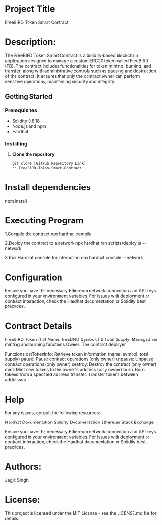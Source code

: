 # Project Title
FreeBIRD Token Smart Contract

# Description:

The FreeBIRD Token Smart Contract is a Solidity-based blockchain application designed to manage a custom ERC20 token called FreeBIRD (FB).
The contract includes functionalities for token minting, burning, and transfer, along with administrative controls such as pausing 
and destruction of the contract. It ensures that only the contract owner can perform sensitive operations, maintaining security and integrity.

## Getting Started

### Prerequisites
- Solidity 0.8.18
- Node.js and npm
- Hardhat.

### Installing
1. **Clone the repository**
   ```bash
   git clone [GitHub Repository Link]
   cd FreeBIRD-Token-Smart-Contract   
# Install dependencies
  npm install

# Executing Program

1.Compile the contract
 npx hardhat compile

2.Deploy the contract to a network
npx hardhat run scripts/deploy.js --network <network-name>

3.Run Hardhat console for interaction
npx hardhat console --network <network-name>

# Configuration
Ensure you have the necessary Ethereum network connection and API keys configured in your environment variables. For issues with deployment or contract interaction, check the Hardhat documentation or Solidity best practices.

# Contract Details

FreeBIRD Token (FB)
Name: freeBIRD
Symbol: FB
Total Supply: Managed via minting and burning functions
Owner: The contract deployer

Functions
getTokenInfo: Retrieve token information (name, symbol, total supply)
pause: Pause contract operations (only owner)
unpause: Unpause contract operations (only owner)
destroy: Destroy the contract (only owner)
mint: Mint new tokens to the owner's address (only owner)
burn: Burn tokens from a specified address
transfer: Transfer tokens between addresses


# Help

For any issues, consult the following resources:

Hardhat Documentation
Solidity Documentation
Ethereum Stack Exchange

Ensure you have the necessary Ethereum network connection and API keys configured in your environment variables.
For issues with deployment or contract interaction, check the Hardhat documentation or Solidity best practices.


# Authors:
Jagjit Singh 

# License:
This project is licensed under the MIT License - see the LICENSE.md file for details.

